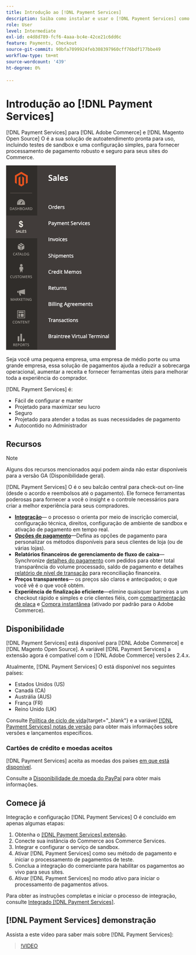 ```yaml
---
title: Introdução ao [!DNL Payment Services]
description: Saiba como instalar e usar o [!DNL Payment Services] como uma solução de processamento de pagamentos pronta para uso, robusta e segura para seu [!DNL Adobe Commerce] e [!DNL Magento Open Source] Web sites.
role: User
level: Intermediate
exl-id: e4d8d789-fcf6-4aaa-bc4e-42ce21c6dd6c
feature: Payments, Checkout
source-git-commit: 90bfa7099924feb308397960cff76bdf177bbe49
workflow-type: tm+mt
source-wordcount: '439'
ht-degree: 0%

---
```


# Introdução ao [!DNL Payment Services]

[!DNL Payment Services] para [!DNL Adobe Commerce] e [!DNL Magento Open Source] O é a sua solução de autoatendimento pronta para uso, incluindo testes de sandbox e uma configuração simples, para fornecer processamento de pagamento robusto e seguro para seus sites do Commerce.

![[!DNL Payment Services] exibição do administrador da extensão](assets/admin-view.png)

Seja você uma pequena empresa, uma empresa de médio porte ou uma grande empresa, essa solução de pagamentos ajuda a reduzir a sobrecarga operacional, aumentar a receita e fornecer ferramentas úteis para melhorar toda a experiência do comprador.

[!DNL Payment Services] é:

* Fácil de configurar e manter
* Projetado para maximizar seu lucro
* Seguro
* Projetado para atender a todas as suas necessidades de pagamento
* Autocontido no Administrador

## Recursos

>[!NOTE]
>
>Alguns dos recursos mencionados aqui podem ainda não estar disponíveis para a versão GA (Disponibilidade geral).

[!DNL Payment Services] O é o seu balcão central para check-out on-line (desde o acordo e reembolsos até o pagamento). Ele fornece ferramentas poderosas para fornecer a você o insight e o controle necessários para criar a melhor experiência para seus compradores.

* [**Integração**](onboard.md)— o processo o orienta por meio de inscrição comercial, configuração técnica, direitos, configuração de ambiente de sandbox e ativação de pagamento em tempo real.
* [**Opções de pagamento**](payments-options.md)—Defina as opções de pagamento para personalizar os métodos disponíveis para seus clientes de loja (ou de várias lojas).
* **Relatórios financeiros de gerenciamento de fluxo de caixa**— Synchronize [detalhes do pagamento](order-payment-status.md) com pedidos para obter total transparência do volume processado, saldo de pagamento e detalhes [relatório de nível de transação](payouts.md) para reconciliação financeira.
* **Preços transparentes**— os preços são claros e antecipados; o que você vê é o que você obtém.
* **Experiência de finalização eficiente**—elimine quaisquer barreiras a um checkout rápido e simples e crie clientes fiéis, com [compartimentação de placa](https://experienceleague-review.com/docs/commerce-merchant-services/payment-services/payments-checkout/vaulting.html) e [Compra instantânea](https://experienceleague.adobe.com/docs/commerce-admin/stores-sales/point-of-purchase/checkout-instant-purchase.html) (ativado por padrão para o Adobe Commerce).

## Disponibilidade

[!DNL Payment Services] está disponível para [!DNL Adobe Commerce] e [!DNL Magento Open Source]. A variável [!DNL Payment Services] a extensão agora é compatível com o [!DNL Adobe Commerce] versões 2.4.x.

Atualmente, [!DNL Payment Services] O está disponível nos seguintes países:

* Estados Unidos (US)
* Canadá (CA)
* Austrália (AUS)
* França (FR)
* Reino Unido (UK)

Consulte [Política de ciclo de vida](https://devdocs.magento.com/release/lifecycle-policy.html){target="_blank"} e a variável [[!DNL Payment Services] notas de versão](release-notes.md) para obter mais informações sobre versões e lançamentos específicos.

### Cartões de crédito e moedas aceitos

[!DNL Payment Services] aceita as moedas dos países [em que está disponível](#availability).

Consulte a [Disponibilidade de moeda do PayPal](https://developer.paypal.com/docs/platforms/checkout/reference/country-availability-advanced-cards/) para obter mais informações.

## Comece já

Integração e configuração [!DNL Payment Services] O é concluído em apenas algumas etapas:

1. Obtenha o [[!DNL Payment Services] extensão](install.md).
1. Conecte sua instância do Commerce aos Commerce Services.
1. Integrar e configurar o serviço de sandbox.
1. Ativar [!DNL Payment Services] como seu método de pagamento e iniciar o processamento de pagamentos de teste.
1. Conclua a integração do comerciante para habilitar os pagamentos ao vivo para seus sites.
1. Ativar [!DNL Payment Services] no modo ativo para iniciar o processamento de pagamentos ativos.

Para obter as instruções completas e iniciar o processo de integração, consulte [Integrado [!DNL Payment Services]](onboard.md).

## [!DNL Payment Services] demonstração

Assista a este vídeo para saber mais sobre [!DNL Payment Services]:

>[!VIDEO](https://video.tv.adobe.com/v/343990?quality=12)
